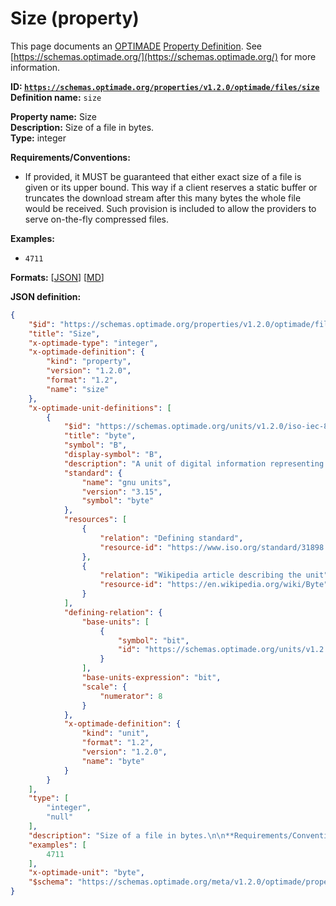# Size (property)
This page documents an [OPTIMADE](https://www.optimade.org/) [Property Definition](https://schemas.optimade.org/#definitions). See [https://schemas.optimade.org/](https://schemas.optimade.org/) for more information.

**ID: [`https://schemas.optimade.org/properties/v1.2.0/optimade/files/size`](https://schemas.optimade.org/properties/v1.2.0/optimade/files/size)**  
**Definition name:** `size`

**Property name:** Size  
**Description:** Size of a file in bytes.  
**Type:** integer  

**Requirements/Conventions:**

- If provided, it MUST be guaranteed that either exact size of a file is given or its upper bound.
  This way if a client reserves a static buffer or truncates the download stream after this many bytes the whole file would be received.
  Such provision is included to allow the providers to serve on-the-fly compressed files.

**Examples:**

- `4711`

**Formats:** [[JSON](size.json)] [[MD](size.md)]

**JSON definition:**

``` json
{
    "$id": "https://schemas.optimade.org/properties/v1.2.0/optimade/files/size",
    "title": "Size",
    "x-optimade-type": "integer",
    "x-optimade-definition": {
        "kind": "property",
        "version": "1.2.0",
        "format": "1.2",
        "name": "size"
    },
    "x-optimade-unit-definitions": [
        {
            "$id": "https://schemas.optimade.org/units/v1.2.0/iso-iec-80000/2008/information_science_and_technology/byte",
            "title": "byte",
            "symbol": "B",
            "display-symbol": "B",
            "description": "A unit of digital information representing eight bits, defined in the International System of Quantities in ISO/IEC 80000-13 (2008).\n\n\"In English, the name byte, symbol B, is used as a synonym for octet. Here byte means an eight-bit byte.\" [ISO/IEC 80000-13 (2008)]",
            "standard": {
                "name": "gnu units",
                "version": "3.15",
                "symbol": "byte"
            },
            "resources": [
                {
                    "relation": "Defining standard",
                    "resource-id": "https://www.iso.org/standard/31898.html"
                },
                {
                    "relation": "Wikipedia article describing the unit",
                    "resource-id": "https://en.wikipedia.org/wiki/Byte"
                }
            ],
            "defining-relation": {
                "base-units": [
                    {
                        "symbol": "bit",
                        "id": "https://schemas.optimade.org/units/v1.2.0/information/bit"
                    }
                ],
                "base-units-expression": "bit",
                "scale": {
                    "numerator": 8
                }
            },
            "x-optimade-definition": {
                "kind": "unit",
                "format": "1.2",
                "version": "1.2.0",
                "name": "byte"
            }
        }
    ],
    "type": [
        "integer",
        "null"
    ],
    "description": "Size of a file in bytes.\n\n**Requirements/Conventions:**\n\n- If provided, it MUST be guaranteed that either exact size of a file is given or its upper bound.\n  This way if a client reserves a static buffer or truncates the download stream after this many bytes the whole file would be received.\n  Such provision is included to allow the providers to serve on-the-fly compressed files.",
    "examples": [
        4711
    ],
    "x-optimade-unit": "byte",
    "$schema": "https://schemas.optimade.org/meta/v1.2.0/optimade/property_definition.md"
}
```